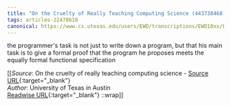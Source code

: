 ```yaml
---
title: "On the Cruelty of Really Teaching Computing Science (443738468)"
tags: articles-22478618
canonical: https://www.cs.utexas.edu/users/EWD/transcriptions/EWD10xx/EWD1036.html#
---
```


the programmer's task is not just to write down a program, but that his main task is to give a formal proof that the program he proposes meets the equally formal functional specification


[[_Source_: On the cruelty of really teaching computing science - [Source URL](https://www.cs.utexas.edu/users/EWD/transcriptions/EWD10xx/EWD1036.html#){:target="_blank"}<br>
_Author_: University of Texas in Austin<br>
[Readwise URL](https://readwise.io/open/443738468){:target="_blank"}
::wrap]]